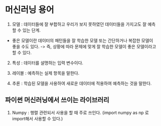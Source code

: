 # 머신러닝 용어

1. 모델 : 데이터들에 잘 부합하고 우리가 보지 못하였던 데이터들을 가지고도 잘 예측할 수 있는 단계.
- 좋은 모델이란 데이터의 패턴들을 잘 학습한 모델 또는 간단하거나 복잡한 모델이 좋을 수도 있다. 
	-> 즉, 상황에 따라 문제에 맞게 잘 학습한 모델이 좋은 모델이라고 할 수 있다.

2. 특성 : 데이터를 설명하는 입력 변수이다.

3. 레이블 : 예측하는 실제 항목을 말한다.

4. 추론 : 학습된 모델을 사용하여 새로운 데이터에 적용하여 예측하는 것을 말한다.


## 파이썬 머신러닝에서 쓰이는 라이브러리

1. Numpy : 행렬 관련되서 사용을 할 때 주로 쓰인다. (import numpy as np 로 import해서 사용할 수 있다.)